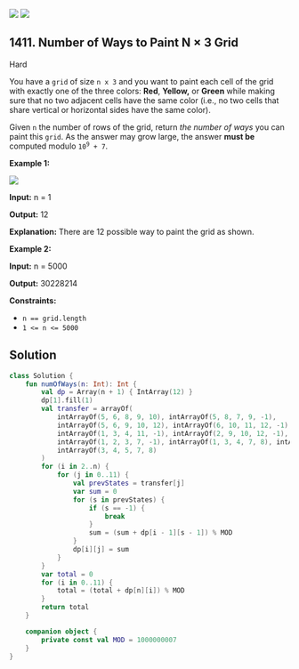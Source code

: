 [![](https://img.shields.io/github/stars/javadev/LeetCode-in-Kotlin?label=Stars&style=flat-square)](https://github.com/javadev/LeetCode-in-Kotlin)
[![](https://img.shields.io/github/forks/javadev/LeetCode-in-Kotlin?label=Fork%20me%20on%20GitHub%20&style=flat-square)](https://github.com/javadev/LeetCode-in-Kotlin/fork)

## 1411\. Number of Ways to Paint N × 3 Grid

Hard

You have a `grid` of size `n x 3` and you want to paint each cell of the grid with exactly one of the three colors: **Red**, **Yellow,** or **Green** while making sure that no two adjacent cells have the same color (i.e., no two cells that share vertical or horizontal sides have the same color).

Given `n` the number of rows of the grid, return _the number of ways_ you can paint this `grid`. As the answer may grow large, the answer **must be** computed modulo <code>10<sup>9</sup> + 7</code>.

**Example 1:**

![](https://assets.leetcode.com/uploads/2020/03/26/e1.png)

**Input:** n = 1

**Output:** 12

**Explanation:** There are 12 possible way to paint the grid as shown.

**Example 2:**

**Input:** n = 5000

**Output:** 30228214

**Constraints:**

*   `n == grid.length`
*   `1 <= n <= 5000`

## Solution

```kotlin
class Solution {
    fun numOfWays(n: Int): Int {
        val dp = Array(n + 1) { IntArray(12) }
        dp[1].fill(1)
        val transfer = arrayOf(
            intArrayOf(5, 6, 8, 9, 10), intArrayOf(5, 8, 7, 9, -1),
            intArrayOf(5, 6, 9, 10, 12), intArrayOf(6, 10, 11, 12, -1), intArrayOf(1, 2, 3, 11, 12),
            intArrayOf(1, 3, 4, 11, -1), intArrayOf(2, 9, 10, 12, -1), intArrayOf(1, 2, 10, 11, 12),
            intArrayOf(1, 2, 3, 7, -1), intArrayOf(1, 3, 4, 7, 8), intArrayOf(4, 5, 6, 8, -1),
            intArrayOf(3, 4, 5, 7, 8)
        )
        for (i in 2..n) {
            for (j in 0..11) {
                val prevStates = transfer[j]
                var sum = 0
                for (s in prevStates) {
                    if (s == -1) {
                        break
                    }
                    sum = (sum + dp[i - 1][s - 1]) % MOD
                }
                dp[i][j] = sum
            }
        }
        var total = 0
        for (i in 0..11) {
            total = (total + dp[n][i]) % MOD
        }
        return total
    }

    companion object {
        private const val MOD = 1000000007
    }
}
```